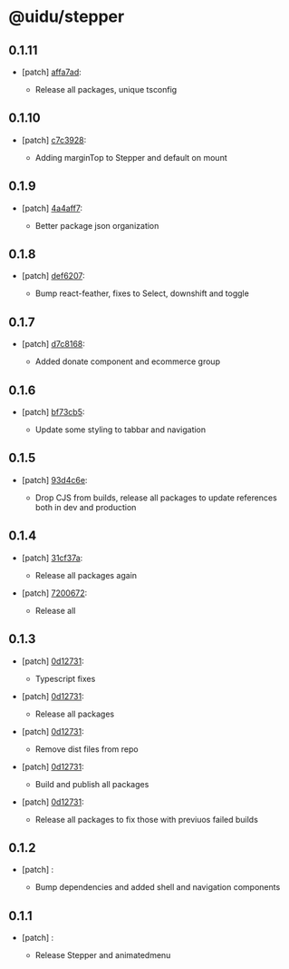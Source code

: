 # @uidu/stepper

## 0.1.11
- [patch] [affa7ad](https://github.org/uidu-org/guidu/commits/affa7ad):

  - Release all packages, unique tsconfig

## 0.1.10
- [patch] [c7c3928](https://github.org/uidu-org/guidu/commits/c7c3928):

  - Adding marginTop to Stepper and default on mount

## 0.1.9
- [patch] [4a4aff7](https://github.org/uidu-org/guidu/commits/4a4aff7):

  - Better package json organization

## 0.1.8
- [patch] [def6207](https://github.org/uidu-org/guidu/commits/def6207):

  - Bump react-feather, fixes to Select, downshift and toggle

## 0.1.7
- [patch] [d7c8168](https://github.org/uidu-org/guidu/commits/d7c8168):

  - Added donate component and ecommerce group

## 0.1.6
- [patch] [bf73cb5](https://github.org/uidu-org/guidu/commits/bf73cb5):

  - Update some styling to tabbar and navigation

## 0.1.5
- [patch] [93d4c6e](https://github.org/uidu-org/guidu/commits/93d4c6e):

  - Drop CJS from builds, release all packages to update references both in dev and production

## 0.1.4
- [patch] [31cf37a](https://github.org/uidu-org/guidu/commits/31cf37a):

  - Release all packages again
- [patch] [7200672](https://github.org/uidu-org/guidu/commits/7200672):

  - Release all

## 0.1.3
- [patch] [0d12731](https://github.org/uidu-org/guidu/commits/0d12731):

  - Typescript fixes
- [patch] [0d12731](https://github.org/uidu-org/guidu/commits/0d12731):

  - Release all packages
- [patch] [0d12731](https://github.org/uidu-org/guidu/commits/0d12731):

  - Remove dist files from repo
- [patch] [0d12731](https://github.org/uidu-org/guidu/commits/0d12731):

  - Build and publish all packages
- [patch] [0d12731](https://github.org/uidu-org/guidu/commits/0d12731):

  - Release all packages to fix those with previuos failed builds

## 0.1.2
- [patch] :

  - Bump dependencies and added shell and navigation components

## 0.1.1
- [patch] :

  - Release Stepper and animatedmenu
